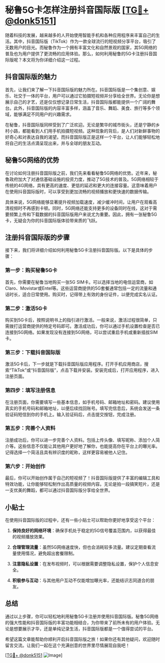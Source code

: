 # 秘鲁5G卡怎样注册抖音国际版 [[TG💪+ @donk5151](https://t.me/s/donk5151)]

随着科技的发展，越来越多的人开始使用智能手机和各种应用程序来丰富自己的生活。其中，抖音国际版（TikTok）作为一款全球流行的短视频分享平台，吸引了无数用户的目光。而秘鲁作为一个拥有丰富文化和自然景观的国家，其5G网络的普及也为用户提供了更流畅的应用体验。那么，如何利用秘鲁的5G卡注册抖音国际版呢？本文将为你详细介绍这一过程。

## 抖音国际版的魅力

首先，让我们来了解一下抖音国际版的魅力所在。抖音国际版是一个集创意、娱乐、社交于一体的平台，用户可以通过它拍摄短视频并分享给全世界。无论你是想展示自己的才艺，还是仅仅想记录日常生活，抖音国际版都能提供一个广阔的舞台。此外，抖音国际版的内容丰富多样，涵盖了音乐、舞蹈、美食、旅行等多个领域，能够满足不同用户的兴趣需求。

在秘鲁，抖音国际版同样受到了广泛欢迎。无论是繁华的城市街头，还是宁静的乡村小路，都能看到人们用手机拍摄短视频。这种现象的背后，是人们对新鲜事物的好奇心和对表达自我的渴望。而抖音国际版正是这样一个平台，让人们能够轻松地将自己的生活点滴呈现出来，并与全球的朋友互动。

## 秘鲁5G网络的优势

在讨论如何注册抖音国际版之前，我们先来看看秘鲁5G网络的优势。近年来，秘鲁政府加大了对通信基础设施的投资力度，推动了5G技术的普及。5G网络相较于传统的4G网络，具有更高的速度、更低的延迟和更大的连接容量。这意味着用户在使用抖音国际版时，可以享受到更加流畅的视频播放和更快速的数据传输。

具体来说，5G网络能够显著提升视频加载速度，减少缓冲时间，让用户在观看高清视频时不再感到卡顿。同时，5G网络还能支持更多的设备同时在线，这对于需要频繁上传和下载数据的抖音国际版用户来说尤为重要。因此，拥有一张秘鲁5G卡，无疑会为你的抖音国际版体验带来质的飞跃。

## 注册抖音国际版的步骤

接下来，我们将详细介绍如何利用秘鲁5G卡注册抖音国际版。以下是具体的步骤：

### 第一步：购买秘鲁5G卡

首先，你需要在秘鲁当地购买一张5G SIM卡。可以选择当地的电信运营商，如Claro、Movistar或Entel等。这些运营商提供的5G套餐通常包括一定的流量和通话时长，适合日常使用。购买时，记得带上有效的身份证件，以便完成实名认证。

### 第二步：激活5G卡

购买到5G卡后，按照说明书上的指引进行激活。一般来说，激活过程很简单，只需拨打运营商提供的特定号码即可。激活成功后，你可以通过手机设置检查是否已连接到5G网络。如果发现没有连接到5G网络，可以尝试重启手机或重新插拔SIM卡。

### 第三步：下载抖音国际版

激活5G卡后，下一步就是下载抖音国际版应用程序。打开手机应用商店，搜索“TikTok”或“抖音国际版”，点击下载并安装。安装完成后，打开应用程序，进入注册页面。

### 第四步：填写注册信息

在注册页面，你需要填写一些基本信息，如手机号码、邮箱地址和密码。建议使用真实的手机号码和邮箱地址，以便后续找回账号。填写完信息后，系统会发送一条验证码短信到你的手机上。输入验证码后，点击提交按钮，完成注册。

### 第五步：完善个人资料

注册成功后，你可以进一步完善个人资料。包括上传头像、填写昵称、添加个人简介等。这些信息不仅能让其他用户更好地了解你，也能提高你在平台上的曝光率。记得选择一个简洁且具有辨识度的昵称，这样更容易被他人记住。

### 第六步：开始创作

最后，你可以开始创作属于自己的短视频了！抖音国际版提供了丰富的编辑工具和特效功能，让你能够轻松制作出高质量的视频内容。无论是拍一段搞笑短片，还是一支优美的舞蹈，都可以通过抖音国际版分享给全世界。

## 小贴士

在使用抖音国际版的过程中，还有一些小贴士可以帮助你更好地享受这个平台：

1. **保持良好的网络环境**：确保手机处于稳定的5G信号覆盖范围内，以获得最佳的视频播放效果。
   
2. **合理管理流量**：虽然5G网络速度快，但也会消耗较多流量。建议定期查看流量使用情况，避免超出套餐限制。

3. **注意隐私设置**：在发布视频时，可以根据需要调整隐私设置，保护个人信息安全。

4. **积极参与互动**：与其他用户互动不仅能增加曝光率，还能结识志同道合的朋友。

## 总结

通过以上步骤，你可以轻松地利用秘鲁5G卡注册并使用抖音国际版。秘鲁5G网络的强大性能和抖音国际版的丰富功能相结合，为你带来了前所未有的用户体验。无论是想要展示才华，还是单纯记录生活，抖音国际版都是一个值得尝试的平台。

希望这篇文章能帮助你顺利开启抖音国际版之旅！如果你还有其他疑问，欢迎随时留言交流。让我们一起在这个充满创意的世界里尽情展现自我吧！

[[TG💪+ @donk5151](https://t.me/s/donk5151) ![Image](https://i.postimg.cc/rwNCRYN7/Snipaste-2025-04-30-17-27-05.png)]